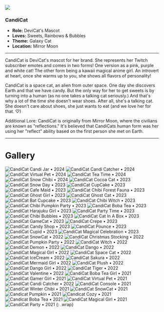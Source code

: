 ![](img/CandiCat.png)

### CandiCat
  * **Role:** DeviCat's Mascot
  * **Loves:** Sweets, Rainbows & Bubbles
  * **Theme:** Galaxy Cat
  * **Location:** Mirror Moon

  ---

CandiCat is DeviCat's mascot for her brand. She represents her Twitch subscriber emotes and comes in two forms! One version as a pink, purple and white cat! The other form being a kawaii magical anime girl. An introvert at heart, once she warms up to you, she shows all flavors of personality!

CandiCat is a space cat, an alien from outer space. One day she discovers Earth and that we have candy. But the only way for her to get sweets is by turning into a human (as no one takes a talking cat seriously.) And that's why a lot of the time she doesn't wear shoes. After all, she's a talking cat. She doesn't care about shoes, she just wants to eat (and we love her for that. ♡)

Additional Lore: CandiCat is originally from Mirror Moon, where the civilians are known as "reflections." It's believed that CandiCats human form was her using her "reflect" ability based on the first person she met on Earth. 

---

# Gallery

![CandiCat Candi Jar • 2024](img/CandiCatCandiJar2024.png)
![CandiCat Candi Catcher • 2024](img/CandiCatCandiCatcher2024.png)
![CandiCat Virtual Pet • 2024](img/CandiCatVirtualPet2024.png)
![CandiCat Tea Time • 2024](img/CandiCatTeaTime2024.png)
![CandiCat Snow Chibi • 2024](img/CandiCatSnowChibi2024.png)
![CandiCat Cocoa Cat • 2023](img/CandiCatCocoaCat2023.png)
![CandiCat Snow Day • 2023](img/CandiCatSnowDay2023.png)
![CandiCat CupCake • 2023](img/CandiCatCupcake2023.png)
![CandiCat Cafe Maid • 2023](img/CandiCatCafeMaid2023.png)
![CandiCat Chibi Forest Fauna • 2023](img/CandiCatChibiForestFauna2023.png)
![CandiCat Ghost Girl • 2023](img/CandiCatGhostGirl2023.png)
![CandiCat Ghost Cat • 2023](img/CandiCatGhostCat2023.png)
![CandiCat Bat Cupcake • 2023](img/CandiCatBatCupcake2023.png)
![CandiCat Chibi Witch • 2023](img/CandiCatChibiWitch2023.png)
![CandiCat Chibi Pumpkin Party • 2023](img/CandiCatChibiPumpkinParty2023.png)
![CandiCat Boba Tea • 2023](img/CandiCatBobaTea2023.png)
![CandiCat Harajuku Girl • 2023](img/CandiCatHarajukuGirl2023.png)
![CandiCat Party Time • 2023](img/CandiCatPartyTime2023.png)
![CandiCat Chibi Bubbles • 2023](img/CandiCatChibiBubbles2023.png)
![CandiCat Cat In A Box • 2023](img/CandiCatCatBox2023.png)
![CandiCat GameCat • 2023](img/CandiCatGameCat2023.png)
![CandiCat Crepe • 2023](img/candicatcrepe2023.png)
![CandiCat Candy Shop • 2023](img/CandiCatCandyShop2023.png)
![CandiCat Pounce • 2023](img/CandiCatPounce2023.png)
![CandiCat Cupid • 2023](img/CandiCatCupid2023.png)
![CandiCat Magical Celebration • 2023](img/CandiCatMagicalCelebration2023.png)
![CandiCat SnowCat • 2022](img/CandiCatSnowCat2022.png)
![CandiCat Christmas Stocking • 2022](img/CandiCatChristmasStocking2022.png)
![CandiCat Pumpkin Party • 2022](img/CCPumpkinParty2022.png)
![CandiCat Witch • 2022](img/CandiCatWitch2022.png)
![CandiCat Demon • 2022](img/CandiCatDemon2022.png)
![CandiCat Dango • 2022](img/CandiCatDangoCat2022.png)
![CandiCat Magical Girl • 2022](img/CCMagicalGirl2022.png)
![CandiCat Space Cat • 2022](img/CandiCatSpaceCat2022.png)
![CandiCat IceCream • 2022](img/CandiCatIceCream2022.png)
![CandiCat Sakura • 2022](img/CandiCatSakura2022.png)
![CandiCat Mermaid Girl • 2022](img/CandiCatMermaidGirl2022.png)
![CandiCat Plush • 2022](img/CandiCatPlush.png)
![CandiCat Dango Girl • 2022](img/CandiCatDangoGirl2022.png)
![CandiCat Tiger • 2022](img/CandiCatTiger2022.png)
![CandiCat Valentine • 2022](img/CandiCatValentine2022.png)
![CandiCat Boba Tea Girl • 2021](img/CCBobaTeaGirl2021.jpg)
![CandiCat Gamer Girl • 2021](img/CandiCatGamerGirl2021.png)
![CandiCat Virtual Pet • 2021](img/CCVirtualPet.jpg)
![CandiCat Candi Catcher • 2022](img/CandiCatcher2022.png)
![CandiCat Console • 2021](img/CandiCatConsole2021.jpg)
![CandiCat Winter Chibi • 2021](img/CCWinterChibi2021.png)
![CandiCat SnowCat • 2021](img/CCSnowCat.png)
![Candicat Pumpkin • 2021](img/CandiCatPumpkin2021.png)
![Candicat Cozy • 2021](img/CandiCatCozy2021.png)
![Candicat Boba Tea • 2021](img/CandiCatBobaTea2021.jpg)
![CandiCat Magical Girl • 2021](img/CandiCatMagicalGirl2021.png)
![CandiCat Party • 2021](img/CandiCatParty2021.png)
{: .wrap}